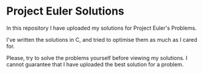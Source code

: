 # Project Euler Solutions

In this repository I have uploaded my solutions for Project Euler's Problems.

I've written the solutions in C, and tried to optimise them as much as I cared for.

Please, try to solve the problems yourself before viewing my solutions. I cannot guarantee that I have uploaded the best solution for a problem.

